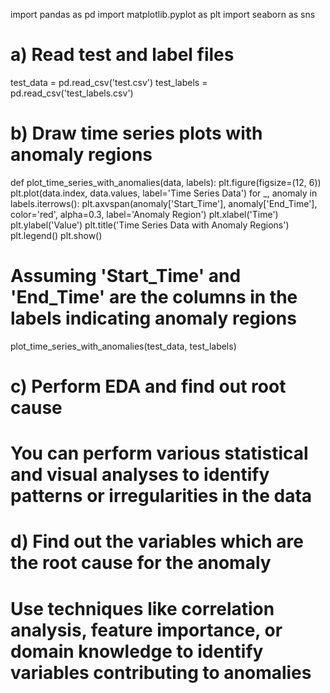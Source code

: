 import pandas as pd
import matplotlib.pyplot as plt
import seaborn as sns

# a) Read test and label files
test_data = pd.read_csv('test.csv')
test_labels = pd.read_csv('test_labels.csv')

# b) Draw time series plots with anomaly regions
def plot_time_series_with_anomalies(data, labels):
    plt.figure(figsize=(12, 6))
    plt.plot(data.index, data.values, label='Time Series Data')
    for _, anomaly in labels.iterrows():
        plt.axvspan(anomaly['Start_Time'], anomaly['End_Time'], color='red', alpha=0.3, label='Anomaly Region')
    plt.xlabel('Time')
    plt.ylabel('Value')
    plt.title('Time Series Data with Anomaly Regions')
    plt.legend()
    plt.show()

# Assuming 'Start_Time' and 'End_Time' are the columns in the labels indicating anomaly regions
plot_time_series_with_anomalies(test_data, test_labels)

# c) Perform EDA and find out root cause
# You can perform various statistical and visual analyses to identify patterns or irregularities in the data

# d) Find out the variables which are the root cause for the anomaly
# Use techniques like correlation analysis, feature importance, or domain knowledge to identify variables contributing to anomalies
